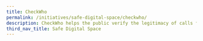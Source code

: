 ```yaml
---
title: CheckWho
permalink: /initiatives/safe-digital-space/checkwho/
description: CheckWho helps the public verify the legitimacy of calls from public officers.
third_nav_title: Safe Digital Space
---
```

